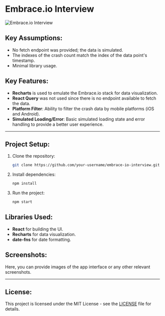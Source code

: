 # Embrace.io Interview

![Embrace.io Interview](insert-your-picture-url-here)

## Key Assumptions:
- No fetch endpoint was provided; the data is simulated.
- The indexes of the crash count match the index of the data point's timestamp.
- Minimal library usage.

## Key Features:
- **Recharts** is used to emulate the Embrace.io stack for data visualization.
- **React Query** was not used since there is no endpoint available to fetch the data.
- **Platform Filter**: Ability to filter the crash data by mobile platforms (iOS and Android).
- **Simulated Loading/Error**: Basic simulated loading state and error handling to provide a better user experience.
  
---

## Project Setup:

1. Clone the repository:
    ```bash
    git clone https://github.com/your-username/embrace-io-interview.git
    ```

2. Install dependencies:
    ```bash
    npm install
    ```

3. Run the project:
    ```bash
    npm start
    ```

## Libraries Used:
- **React** for building the UI.
- **Recharts** for data visualization.
- **date-fns** for date formatting.

## Screenshots:
Here, you can provide images of the app interface or any other relevant screenshots.

---

## License:
This project is licensed under the MIT License - see the [LICENSE](LICENSE) file for details.

